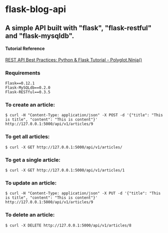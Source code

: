 # flask-blog-api
## A simple API built with "flask", "flask-restful" and "flask-mysqldb".

#### Tutorial Reference
[REST API Best Practices: Python & Flask Tutorial - Polyglot.Ninja()](http://polyglot.ninja/rest-api-best-practices-python-flask-tutorial/)

###  Requirements
    Flask==0.12.1
    Flask-MySQLdb==0.2.0
    Flask-RESTful==0.3.5


### To create an article:

```
$ curl -H "Content-Type: application/json" -X POST -d '{"title": "This is title", "content": "This is content"}' http://127.0.0.1:5000/api/v1/articles/9
```

### To get all articles:

```
$ curl -X GET http://127.0.0.1:5000/api/v1/articles/
```

### To get a single article:

```
$ curl -X GET http://127.0.0.1:5000/api/v1/articles/1
```

### To update an article:

```
$ curl -H "Content-Type: application/json" -X PUT -d '{"title": "This is title", "content": "This is content"}' http://127.0.0.1:5000/api/v1/articles/9
```

### To delete an article:

```
$ curl -X DELETE http://127.0.0.1:5000/api/v1/articles/8
```
